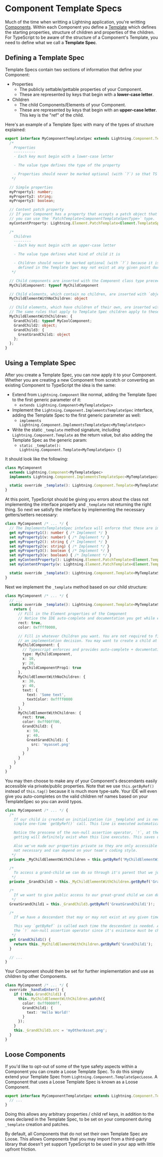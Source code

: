 # Component Template Specs

Much of the time when writting a Lightning application, you're writting [Components](../Components/index.md). Within each Component you define a [Template](../Templates/index.md) which defines the starting properties, structure of children and properties of the children. For TypeScript to be aware of the structure of a Component's Template, you need to define what we call a **Template Spec**.

## Defining a Template Spec

Template Specs contain two sections of information that define your Component:
- Properties
  - The publicly settable/gettable properties of your Component.
  - These are represented by keys that begin with a **lower-case letter**.
- Children
  - The child Components/Elements of your Component.
  - These are represented by keys that begin with an **upper-case letter**. This key is the "ref" of the child.


Here's an example of a Template Spec with many of the types of structure explained:

```ts
export interface MyComponentTemplateSpec extends Lightning.Component.TemplateSpec {
  /*
    Properties
    ----------
    - Each key must begin with a lower-case letter

    - The value type defines the type of the property

    - Properties should never be marked optional (with `?`) so that TS can enforce that they are implemented in your Component.
   */

  // Simple properties
  myProperty1: number;
  myProperty2: string;
  myProperty3: boolean;

  // Content patch property
  // If your Component has a property that accepts a patch object that is sent to `patch()`
  // you can use the `PatchTemplate<ComponentTemplateSpecType>` type.
  myContentProperty: Lightning.Element.PatchTemplate<Element.TemplateSpecLoose>;

  /*
    Children
    --------
    - Each key must begin with an upper-case letter

    - The value type defines what kind of child it is

    - Children should never be marked optional (with `?`) because it is already implied that any child
      defined in the Template Spec may not exist at any given point during the lifetime of the application.
   */

  // Child components are inserted with the Component class type preceeded by `typeof`
  MyChildComponent: typeof MyChildComponent

  // Child elements, which contain no children, are inserted with `object`
  MyChildElementWithNoChildren: object

  // Child elements, which have children of their own, are inserted with an inline-object type.
  // The same rules that apply to Template Spec children apply to these nested Children.
  MyChildElementWithChildren: {
    GrandChild1: typeof MyCoolComponent;
    GrandChild2: object;
    GrandChild3: {
      GreatGrandChild1: object
    };
  };
}
```

## Using a Template Spec

After you create a Template Spec, you can now apply it to your Component. Whether you are creating a new Component from scratch or converting an existing Component to TypeScript the idea is the same:
- Extend from `Lightning.Component` like normal, adding the Template Spec to the first generic parameter of it:
  - `extends Lightning.Component<MyTemplateSpec>`
- Implement the `Lightning.Component.ImplementsTemplateSpec` interface, adding the Template Spec to the first generic parameter as well:
  - `implements Lightning.Component.ImplementsTemplateSpec<MyTemplateSpec>`
- Write the static `_template` method signature, including `Lightning.Component.Template` as the return value, but also adding the Template Spec as the generic param:
  - `static _template(): Lightning.Component.Template<MyTemplateSpec> {}`

It should look like the following:
```ts
class MyComponent
  extends Lightning.Component<MyTemplateSpec>
  implements Lightning.Component.ImplementsTemplateSpec<MyTemplateSpec> {

  static override _template(): Lightning.Component.Template<MyTemplateSpec> {}
}
```

At this point, TypeScript should be giving you errors about the class not implementing the interface properly and `_template` not returning the right thing. So next we satisfy the interface by implementing the necessary getters/setters necessary:

```ts
class MyComponent /* ... */ {
  // The ImplementsTemplateSpec inteface will enforce that these are implemented
  get myProperty1(): number { /* Implement */ }
  set myProperty1(v: number) { /* Implement */ }
  get myProperty2(): string { /* Implement */ }
  set myProperty2(v: string) { /* Implement */ }
  get myProperty3(): boolean { /* Implement */ }
  set myProperty3(v: boolean) { /* Implement */ }
  get myContentProperty(): Lightning.Element.PatchTemplate<Element.TemplateSpecLoose> { /* Implement */ }
  set myContentProperty(v: Lightning.Element.PatchTemplate<Element.TemplateSpecLoose>) { /* Implement */ }

  static override _template(): Lightning.Component.Template<MyTemplateSpec> {}
}
```

Next we implement the `_template` method based on our child structure:

```ts
class MyComponent /* ... */ {
  // ...
  static override _template(): Lightning.Component.Template<MyTemplateSpec> {
    return {
      // Fill in the Element properties of the Component
      // Notice the IDE auto-complete and documentation you get while entering each one
      rect: true,
      color: 0xffff0000,

      // Fill in whatever Children you want. You are not required to fill all of them out. That is
      // an implementation decision. You may want to create a child at a later time in the execution.
      MyChildComponent: {
        // Typescript enforces and provides auto-complete + documentation on all properties of children too!
        type: MyChildComponent,
        x: 10,
        y: 20,
        myChildComponentProp1: true
      },
      MyChildElementWithNoChildren: {
        x: 30,
        y: 40,
        text: {
          text: 'Some text',
          textColor: 0xffff0000
        }
      },
      MyChildElementWithChildren: {
        rect: true,
        color: 0xff00ff00,
        GrandChild3: {
          x: 50,
          y: 40,
          GreatGrandChild1: {
            src: 'myasset.png'
          }
        }
      }
    }
  }
}
```

You may then choose to make any of your Component's descendants easily accessible via private/public properties. Note that we use `this.getByRef()` instead of `this.tag()` because it is much more type-safe. Your IDE will even give you auto-completes on the valid children ref names based on your TemplateSpec so you can avoid typos.

```ts
class MyComponent /* ... */ {
  /*
    If our child is created on initialization (in _template) and is never removed/re-added, we can do a
    simple one-time `getByRef()` call. This line is executed automatically in the Component's constructor.

    Notice the prescene of the non-null assertion operator, `!`, at the end of the call. The return value for `getByRef()` is by default nullable. We use this operator to assert to TypeScript that the Element we are
    getting will definitely exist when this line executes. This saves us time/performance later from having to check all the time

    Also we've made our properties private so they are only accessible within the Component. The `_` prefix is
    not necessary and can depend on your team's coding style.
   */
  private _MyChildElementWithChildren = this.getByRef('MyChildElementWithChildren')!;

  /*
    To access a grand-child we can do so through it's parent that we just defined!
   */
  private _GrandChild3 = this._MyChildElementWithChildren.getByRef('GrandChild3')!;

  /*
    If we want to give public access to our great-grand child we can do that like this:
   */
  GreatGrandChild1 = this._GrandChild3.getByRef('GreatGrandChild1')!;

  /*
    If we have a descendant that may or may not exist at any given time, we must implement it as a getter

    This way `getByRef` is called each time the descendant is needed. And note, this time we do not use
    the `!` non-null assertion operator since it's existance must be checked at runtime.
   */
  get GrandChild1() {
    return this._MyChildElementWithChildren.getByRef('GrandChild1');
  }

  // ...
}
```

Your Component should then be set for further implementation and use as children by other Components.

```ts
class MyComponent /* ... */ {
  override _handleEnter() {
    if (!this.GrandChild1) {
      this._MyChildElementWithChildren.patch({
        color: 0xff0000ff,
        GrandChild1: {
          text: 'Hello World!'
        }
      });
    }
    this._GrandChild3.src = 'myOtherAsset.png';
  }
}
```

## Loose Components

If you'd like to opt-out of some of the type safety aspects within a Component you can create a Loose Template Spec. To do this simply extend your Template Spec from `Lightning.Component.TemplateSpecLoose`. A Component that uses a Loose Template Spec is known as a Loose Component.

```ts
export interface MyComponentTemplateSpec extends Lightning.Component.TemplateSpecLoose {
  // ...
}
```

Doing this allows any arbitrary properties / child ref keys, in addition to the ones declared in the Template Spec, to be set on your component during `_template` creation and patches.

By default, all Components that do not set their own Template Spec are Loose. This allows Components that you may import from a third-party library that doesn't yet support TypeScript to be used in your app with little upfront friction.
